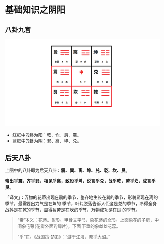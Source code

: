 基础知识之阴阳
===================================================================================

## 八卦九宫

![奇门1](img/1.png)

+ 红框中的卦为阳：亁、坎、艮、震。
+ 蓝框中的卦为阴：巽、离、坤、兑。

## 后天八卦
上图中的八卦即为后天八卦：**震、巽、离、坤、兑、亁、坎、艮**。

**帝出乎震，齐乎巽，相见乎离，致役乎坤，说言乎兑，战乎乾，劳乎坎，成言乎艮**。

「译文」：万物的花蒂出现在震的季节，整齐地生长在巽的季节，形貌显现在离的季节，最需要出力气是在坤的
季节，叶片脱落告诉人们这是兑的季节，冷得全身战抖是在乾的季节，显得疲劳是在坎的季节，万物成功是在艮
的季节。
> “帝”本义：花蒂。象形。甲骨文字形，象花蒂的全形。上面象花的子房，中间象花萼(花瓣外面的绿片)。下面
> 下垂的象雌雄花蕊。
>
> “乎”在。《战国策·楚策》：“游于江海，淹乎大沼。”
> 
> 



